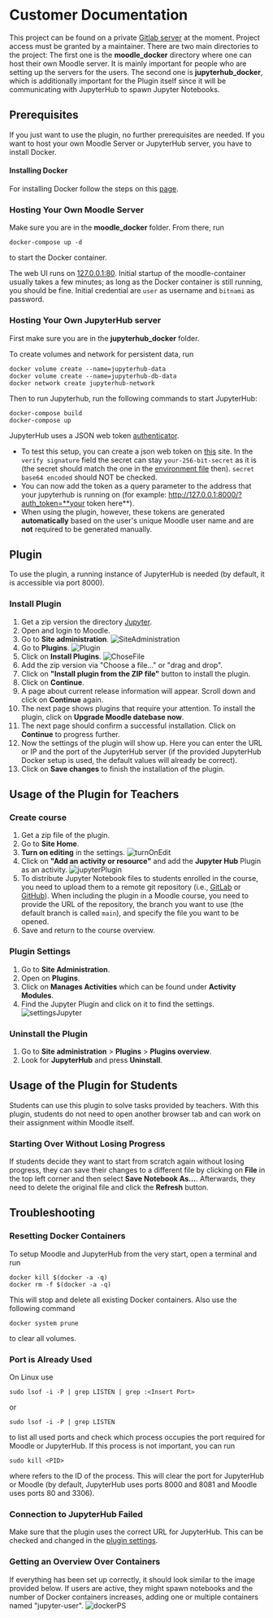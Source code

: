 # Customer Documentation
This project can be found on a private [Gitlab server](https://sopra.informatik.uni-stuttgart.de/kib3-student-projects/kib3-stupro-ss-22) at the moment.
Project access must be granted by a maintainer.
There are two main directories to the project:
The first one is the __moodle_docker__ directory where one can host their own Moodle server.
It is mainly important for people who are setting up the servers for the users.
The second one is __jupyterhub_docker__, which is additionally important for the Plugin itself since it will be communicating with JupyterHub to spawn Jupyter Notebooks.

## Prerequisites
If you just want to use the plugin, no further prerequisites are needed.
If you want to host your own Moodle Server or JupyterHub server, you have to install Docker.

#### Installing Docker
For installing Docker follow the steps on this [page](https://docs.docker.com/get-docker/).

### Hosting Your Own Moodle Server
Make sure you are in the __moodle_docker__ folder.
From there, run
```shell
docker-compose up -d
```
to start the Docker container.

The web UI runs on [127.0.0.1:80](http://127.0.0.1:80).
Initial startup of the moodle-container usually takes a few minutes; as long as the Docker container is still running, you should be fine.
Initial credential are `user` as username and `bitnami` as password.

### Hosting Your Own JupyterHub server
First make sure you are in the __jupyterhub_docker__ folder.

To create volumes and network for persistent data, run
```shell
docker volume create --name=jupyterhub-data
docker volume create --name=jupyterhub-db-data
docker network create jupyterhub-network
```

Then to run Jupyterhub, run the following commands to start JupyterHub:
```shell
docker-compose build
docker-compose up
```

JupyterHub uses a JSON web token [authenticator](https://github.com/izihawa/jwtauthenticator_v2).  
- To test this setup, you can create a json web token on [this](https://jwt.io/#debugger-io) site.
In the `verify signature` field the secret can stay `your-256-bit-secret` as it is (the secret should match the one in the [environment file](.env) then).
`secret base64 encoded` should NOT be checked.
- You can now add the token as a query parameter to the address that your jupyterhub is running on (for example: http://127.0.0.1:8000/?auth_token=**your token here**).
- When using the plugin, however, these tokens are generated **automatically** based on the user's unique Moodle user name and are **not** required to be generated manually.

## Plugin
To use the plugin, a running instance of JupyterHub is needed (by default, it is accessible via port 8000).
### Install Plugin
1. Get a zip version the directory [Jupyter](https://sopra.informatik.uni-stuttgart.de/kib3-student-projects/kib3-stupro-ss-22/-/tree/main/jupyter).
2. Open and login to Moodle.
3. Go to __Site administration__.
   ![SiteAdministration](images/siteAdmin.png)
4. Go to __Plugins__.
   ![Plugin](images/plugin.png)
5. Click on __Install Plugins__.
   ![ChoseFile](images/choseFile.png)
6. Add the zip version via "Choose a file..." or "drag and drop".
7. Click on __"Install plugin from the ZIP file"__ button to install the plugin.
8. Click on __Continue__.
9. A page about current release information will appear. Scroll down and click on __Continue__ again.
10. The next page shows plugins that require your attention. To install the plugin, click on __Upgrade Moodle datebase now__.
11. The next page should confirm a successful installation. Click on __Continue__ to progress further.
12. Now the settings of the plugin will show up. Here you can enter the URL or IP and the port of the JupyterHub server (if the provided JupyterHub Docker setup is used, the default values will already be correct).
13. Click on __Save changes__ to finish the installation of the plugin.

## Usage of the Plugin for Teachers
### Create course
1. Get a zip file of the plugin.
2. Go to __Site Home__.
3. __Turn on editing__ in the settings.
   ![turnOnEdit](images/turnOnEdit.png)
4. Click on __"Add an activity or resource"__ and add the __Jupyter Hub__ Plugin as an activity.
   ![jupyterPlugin](images/jupyterPlugin.png)
5. To distribute Jupyter Notebook files to students enrolled in the course, you need to upload them to a remote git repository (i.e., [GitLab](https://gitlab.com/) or [GitHub](https://github.com/)). When including the plugin in a Moodle course, you need to provide the URL of the repository, the branch you want to use (the default branch is called `main`), and specify the file you want to be opened.
6. Save and return to the course overview.

### <a name="plugin_settings"></a>Plugin Settings
1. Go to __Site Administration__.
2. Open on __Plugins__.
3. Click on __Manages Activities__ which can be found under __Activity Modules__.
4. Find the Jupyter Plugin and click on it to find the settings.
   ![settingsJupyter](images/settingsJupyter.png)

### Uninstall the Plugin
1. Go to __Site administration__ > __Plugins__ > __Plugins overview__.
2. Look for __JupyterHub__ and press __Uninstall__.

## Usage of the Plugin for Students
Students can use this plugin to solve tasks provided by teachers. With this plugin, students do not need to open another browser tab and can work on their assignment within Moodle itself.

### Starting Over Without Losing Progress
If students decide they want to start from scratch again without losing progress, they can save their changes to a different file by clicking on __File__ in the top left corner and then select __Save Notebook As...__. Afterwards, they need to delete the original file and click the __Refresh__ button. 

## Troubleshooting
### Resetting Docker Containers
To setup Moodle and JupyterHub from the very start, open a terminal and run
```shell 
docker kill $(docker -a -q)
docker rm -f $(docker -a -q)
```
This will stop and delete all existing Docker containers. Also use the following command
```shell
docker system prune
```
to clear all volumes.

### Port is Already Used
On Linux use
```shell
sudo lsof -i -P | grep LISTEN | grep :<Insert Port>
```
or 
```shell
sudo lsof -i -P | grep LISTEN
```
to list all used ports and check which process occupies the port required for Moodle or JupyterHub. If this process is not important, you can run
```shell
sudo kill <PID>
```
where __<PID>__ refers to the ID of the process. This will clear the port for JupyterHub or Moodle (by default, JupyterHub uses ports 8000 and 8081 and Moodle uses ports 80 and 3306).

### Connection to JupyterHub Failed
Make sure that the plugin uses the correct URL for JupyterHub. This can be checked and changed in the [plugin settings](#plugin_settings).

### Getting an Overview Over Containers
If everything has been set up correctly, it should look similar to the image provided below. If users are active, they might spawn notebooks and the number of Docker containers increases, adding one or multiple containers named "jupyter-user".
![dockerPS](images/dockerPS.png)
